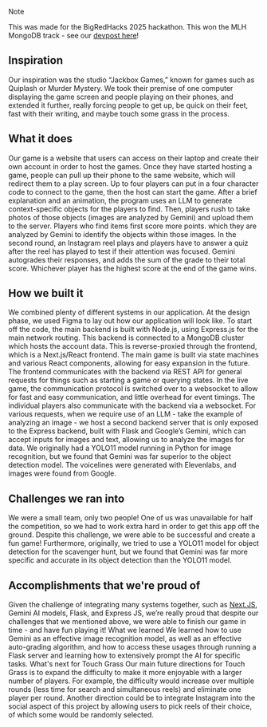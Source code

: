 > [!NOTE]
> This was made for the BigRedHacks 2025 hackathon. This won the MLH MongoDB track - see our [devpost here](https://devpost.com/software/touch-grass-hy8k4c)!

## Inspiration
Our inspiration was the studio “Jackbox Games,” known for games such as Quiplash or Murder Mystery. We took their premise of one computer displaying the game screen and people playing on their phones, and extended it further, really forcing people to get up, be quick on their feet, fast with their writing, and maybe touch some grass in the process.

## What it does
Our game is a website that users can access on their laptop and create their own account in order to host the games. Once they have started hosting a game, people can pull up their phone to the same website, which will redirect them to a play screen. Up to four players can put in a four character code to connect to the game, then the host can start the game. After a brief explanation and an animation, the program uses an LLM to generate context-specific objects for the players to find. Then, players rush to take photos of those objects (images are analyzed by Gemini) and upload them to the server. Players who find items first score more points. which they are analyzed by Gemini to identify the objects within those images. In the second round, an Instagram reel plays and players have to answer a quiz after the reel has played to test if their attention was focused. Gemini autogrades their responses, and adds the sum of the grade to their total score. Whichever player has the highest score at the end of the game wins.

## How we built it
We combined plenty of different systems in our application. At the design phase, we used Figma to lay out how our application will look like. To start off the code, the main backend is built with Node.js, using Express.js for the main network routing. This backend is connected to a MongoDB cluster which hosts the account data. This is reverse-proxied through the frontend, which is a Next.js/React frontend. The main game is built via state machines and various React components, allowing for easy expansion in the future. The frontend communicates with the backend via REST API for general requests for things such as starting a game or querying states. In the live game, the communication protocol is switched over to a websocket to allow for fast and easy communication, and little overhead for event timings. The individual players also communicate with the backend via a websocket. For various requests, when we require use of an LLM - take the example of analyzing an image - we host a second backend server that is only exposed to the Express backend, built with Flask and Google’s Gemini, which can accept inputs for images and text, allowing us to analyze the images for data. We originally had a YOLO11 model running in Python for image recognition, but we found that Gemini was far superior to the object detection model. The voicelines were generated with Elevenlabs, and images were found from Google.

## Challenges we ran into
We were a small team, only two people! One of us was unavailable for half the competition, so we had to work extra hard in order to get this app off the ground. Despite this challenge, we were able to be successful and create a fun game! Furthermore, originally, we tried to use a YOLO11 model for object detection for the scavenger hunt, but we found that Gemini was far more specific and accurate in its object detection than the YOLO11 model.

## Accomplishments that we're proud of

Given the challenge of integrating many systems together, such as [Next.JS](http://Next.JS), Gemini AI models, Flask, and Express JS, we’re really proud that despite our challenges that we mentioned above, we were able to finish our game in time \- and have fun playing it\!
What we learned
We learned how to use Gemini as an effective image recognition model, as well as an effective auto-grading algorithm, and how to access these usages through running a Flask server and learning how to extensively prompt the AI for specific tasks.
What's next for Touch Grass
Our main future directions for Touch Grass is to expand the difficulty to make it more enjoyable with a larger number of players. For example, the difficulty would increase over multiple rounds (less time for search and simultaneous reels) and eliminate one player per round.  Another direction could be to integrate Instagram into the social aspect of this project by allowing users to pick reels of their choice, of which some would be randomly selected. 
